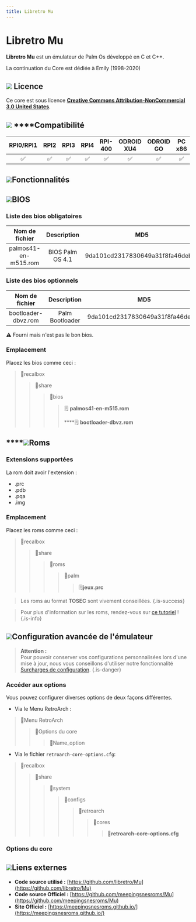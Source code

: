 ```yaml
---
title: Libretro Mu
---
```


# Libretro Mu

**Libretro Mu** est un émulateur de Palm Os développé en C et C++.

La continuation du Core est dédiée à Emily \(1998-2020\)

## ![](./gerald-g-parchment-background-or-border-5.svg) Licence

Ce core est sous licence [**Creative Commons Attribution-NonCommercial 3.0 United States**](https://github.com/libretro/Mu#license).

## ![](./compatibility.png) ****Compatibilité

| RPI0/RPI1 | RPI2 | RPI3 | RPI4 | RPI-400 | ODROID XU4 | ODROID GO | PC x86 | PC X86\_64 |
| :---: | :---: | :---: | :---: | :---: | :---: | :---: | :---: | :---: |
| ✅ | ✅ | ✅ | ✅ | ✅ | ✅ | ✅ | ✅ | ✅ |

## ![](./cogwheel-145804_640.png)Fonctionnalités



## ![](./tqfp32.svg)BIOS

### Liste des bios obligatoires

| Nom de fichier | Description | MD5 | Fourni |
| :---: | :---: | :---: | :---: |
| palmos41-en-m515.rom | BIOS Palm OS 4.1 | 9da101cd2317830649a31f8fa46debec | ❌ |

### Liste des bios optionnels

| Nom de fichier | Description | MD5 | Fourni |
| :---: | :---: | :---: | :---: |
| bootloader-dbvz.rom | Palm Bootloader | 9da101cd2317830649a31f8fa46debec | ⚠ |

⚠ Fourni mais n'est pas le bon bios.

### **Emplacement**

Placez les bios comme ceci :

> 📁recalbox
>
> > 📁share
> >
> > > 📁bios
> > >
> > > > 🗒 **palmos41-en-m515.rom**
> > > >
> > > > \*\*\*\*🗒 **bootloader-dbvz.rom**

## \*\*\*\*![](./rom-30098_640.png)**Roms**

### **Extensions supportées**

La rom doit avoir l'extension :

* .prc
* .pdb
* .pqa
* .img

### **Emplacement**

Placez les roms comme ceci : 

> 📁recalbox
>
> > 📁share
> >
> > > 📁roms
> > >
> > > > 📁palm
> > > >
> > > > > 🗒**jeux.prc**


>Les roms au format **TOSEC** sont vivement conseillées.
{.is-success}


>Pour plus d'information sur les roms, rendez-vous sur [ce tutoriel](/fr/tutoriels/jeux/generalite/les-roms-et-les-isos) !
{.is-info}

## ![](./hammer-28636_640.png)Configuration avancée de l'émulateur


>**Attention :**  
>Pour pouvoir conserver vos configurations personnalisées lors d'une mise à jour, nous vous conseillons d'utiliser notre fonctionnalité [Surcharges de configuration](/fr/usage-avance/surcharge-de-configuration).
{.is-danger}

### Accéder aux options

Vous pouvez configurer diverses options de deux façons différentes.

* Via le Menu RetroArch :

> 📁Menu RetroArch
>
> > 📁Options du core
> >
> > > 🧩Name\_option

* Via le fichier `retroarch-core-options.cfg`:

> 📁recalbox
>
> > 📁share
> >
> > > 📁system
> > >
> > > > 📁configs
> > > >
> > > > > 📁retroarch
> > > > >
> > > > > > 📁cores
> > > > > >
> > > > > > > 🧩**retroarch-core-options.cfg**

### Options du core

## ![](./kisspng-web-development-world-wide-web-computer-icons-webs-world-wide-web-icon-png-5ab05c24477216.4540070115215073642927.png)**Liens externes**

* **Code source utilisé :** [https://github.com/libretro/Mu](https://github.com/libretro/Mu)
* **Code source Officiel :** [https://github.com/meepingsnesroms/Mu](https://github.com/meepingsnesroms/Mu)
* **Site Officiel :** [https://meepingsnesroms.github.io/](https://meepingsnesroms.github.io/)

